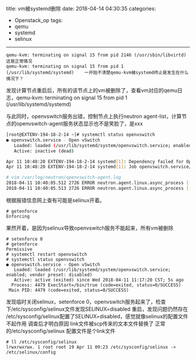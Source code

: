 title: vm被systemd删除
date: 2018-04-14 04:30:35
categories:
- Openstack_op
tags:
- qemu
- systemd
- selinux
---

    qemu-kvm: terminating on signal 15 from pid 2146 (/usr/sbin/libvirtd)  这是正常情况
    qemu-kvm: terminating on signal 15 from pid 1 (/usr/lib/systemd/systemd)    一开始不清楚qemu-kvm被systemd终止是发生在什么情况下？

发现计算节点重启后，所有的该节点上的vm被删除了，查看vm对应的qemu日志，qemu-kvm: terminating on signal 15 from pid 1 (/usr/lib/systemd/systemd)
<!-- more -->
与此同时，openvswitch服务出错，控制节点上执行neutron agent-list，计算节点的openvswitch-agent服务状态显示也不是笑脸了，是xxx

```bash
[root@EXTENV-194-18-2-14 ~]# systemctl status openvswitch
● openvswitch.service - Open vSwitch
   Loaded: loaded (/usr/lib/systemd/system/openvswitch.service; enabled; vendor preset: disabled)
   Active: inactive (dead)

Apr 11 10:48:20 EXTENV-194-18-2-14 systemd[1]: Dependency failed for Open vSwitch.
Apr 11 10:48:20 EXTENV-194-18-2-14 systemd[1]: Job openvswitch.service/start failed with result 'dependency'.

# vim /var/log/neutron/openvswitch-agent.log
2018-04-11 10:40:05.512 2726 ERROR neutron.agent.linux.async_process [-] Error received from [ovsdb-client monitor tcp:127.0.0.1:6640 Interface name,ofport,external_ids --format=json]: None
2018-04-11 10:40:05.513 2726 ERROR neutron.agent.linux.async_process [-] Process [ovsdb-client monitor tcp:127.0.0.1:6640 Interface name,ofport,external_ids --format=json] dies due to the error: None
```

根据报错信息网上查有可能是selinux开着。

    # getenforce
    Enforcing

果然开着，是因为selinux导致openvswitch服务不能起来，所有vm被删除

    # setenforce 0
    # getenforce
    Permissive
    # systemctl restart openvswitch
    # systemctl status openvswitch
    ● openvswitch.service - Open vSwitch
       Loaded: loaded (/usr/lib/systemd/system/openvswitch.service; enabled; vendor preset: disabled)
       Active: active (exited) since Wed 2018-04-11 11:17:20 CST; 5s ago
      Process: 4479 ExecStart=/bin/true (code=exited, status=0/SUCCESS)
     Main PID: 4479 (code=exited, status=0/SUCCESS)

发现临时关闭selinux，setenforce 0，openvswitch服务起来了，检查下/etc/sysconfig/selinux文件发现SELINUX=disabled
重启，发现问题仍然存在
/etc/sysconfig/selinux配置了SELINUX=disabled，感觉就像selinux的配置文件不起作用
调查后才明白原因
link文件被scp传来的文本文件替换了
正常的/etc/sysconfig/selinux 配置文件是个link文件

    # ll /etc/sysconfig/selinux
    lrwxrwxrwx. 1 root root 19 Apr 11 09:23 /etc/sysconfig/selinux -> /etc/selinux/config

